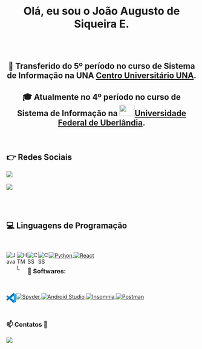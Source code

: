 <!DOCTYPE html>
<html>

<body>
  <h1 align='center'>Olá, eu sou o João Augusto de Siqueira E.</h1><br/>
  <br/>
  
  <h2 align='center'>🚀 Transferido do 5º período no curso de Sistema de Informação na UNA <a href=https://www.una.br/>Centro Universitário UNA</a>.</h2>
  <h2 align='center'>🎓 Atualmente no 4º período no curso de Sistema de Informação na <img src="https://upload.wikimedia.org/wikipedia/commons/6/65/Ufu_logo.svg" height="30" width="40" /><a href=https://www.ufu.br>Universidade Federal de Uberlândia</a>.</h2>

  <br/> 
  

  ## 👉 Redes Sociais

  <a href="https://www.linkedin.com/in/jo%C3%A3o-augusto-siqueira-69265623a/" target="_blank"><img src="https://img.shields.io/badge/-LinkedIn-%230077B5?style=for-the-badge&logo=linkedin&logoColor=white" target="_blank"></a> 

  <a href="https://discord.com/channels/@me" target="_blank"><img src="https://img.shields.io/badge/Discord-7289DA?style=for-the-badge&logo=discord&logoColor=white" target="_blank"></a> 

  <br/>
  <br/>
  
  ## 💻 Linguagens de Programação

  <br/>
  <p align="left" >
    <a href="https://www.python.org" target="_blank">
      <img align="center" alt="Python" width="28px" src="https://www.vectorlogo.zone/logos/python/python-icon.svg"/>
    </a>
    <a href="https://reactnative.dev/" target="_blank">
      <img align="center" alt="React" width="26px" height="28px" src="https://www.vectorlogo.zone/logos/reactjs/reactjs-icon.svg"/>
    </a>
    <a href="https://www.java.com/pt-BR/" target="_blank">
      <img align="left" alt="Java" width="28px" src="https://www.vectorlogo.zone/logos/java/java-icon.svg"/>
    </a>
    <a href="https://www.w3.org/html/" target="_blank">
      <img align="left" alt="HTML" width="28px" src="https://www.vectorlogo.zone/logos/w3_html5/w3_html5-icon.svg" />
    </a>
    <a href="https://www.w3.org/Style/CSS/Overview.en.html" target="_blank">
      <img align="left" alt="CSS" width="28px" src="https://www.vectorlogo.zone/logos/netlifyapp_watercss/netlifyapp_watercss-ar21.svg" />
    </a>
    <a href="https://dotnet.microsoft.com/en-us/" target="_blank">
      <img align="left" alt="CSS" width="28px" src="https://www.vectorlogo.zone/logos/dotnet/dotnet-ar21.svg" />
    </a>
  </p>

  ### 🧰 Softwares:

  <br/>
  <p align="left" >
    <a href="https://code.visualstudio.com/" target="_blank"> <img align="left" alt="Visual Studio Code" width="26px" src="https://raw.githubusercontent.com/github/explore/80688e429a7d4ef2fca1e82350fe8e3517d3494d/topics/visual-studio-code/visual-studio-code.png" /></a> 
    <a href="http://www.spyder-ide.org" target="_blank">
      <img align="center" alt="Spyder" height="28px" src="https://upload.wikimedia.org/wikipedia/commons/7/7e/Spyder_logo.svg" />
    </a>
    <a href="https://developer.android.com/studio?hl=pt&gclid=Cj0KCQjw5PGFBhC2ARIsAIFIMNeSR2C0Gc17zpGKseNSAozf0f4GK4elcRl69-SfYcOEu5ry8anRzWoaAlNdEALw_wcB&gclsrc=aw.ds"       target="_blank">
      <img align="center" alt="Android Studio" height="26px" src="https://upload.wikimedia.org/wikipedia/commons/thumb/e/e3/Android_Studio_Icon_%282014-2019%29.svg/712px-Android_Studio_Icon_%282014-2019%29.svg.png" />
    </a>
    <a href="https://insomnia.rest/" target="_blank">
      <img align="center" alt="Insomnia" width="26px" src="https://raw.githubusercontent.com/gilbarbara/logos/master/logos/insomnia.svg" />
    </a> 
    <a href="https://www.postman.com/" target="_blank">
      <img align="center" alt="Postman" width="26px" src="https://www.vectorlogo.zone/logos/getpostman/getpostman-icon.svg" />
    </a> 
  </p>
  <br/>

  ### 📫 Contatos 👋

  <p align="left">
     <a href="mailto:jasiqueira174@gmail.com"><img src="https://img.shields.io/badge/-Gmail-%23333?style=for-the-badge&logo=gmail&logoColor=white" target="_blank"></a>
  </p>
</body>
</html>
